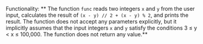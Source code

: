Functionality: ** The function `func` reads two integers `x` and `y` from the user input, calculates the result of `(x - y) // 2 + (x - y) % 2`, and prints the result. The function does not accept any parameters explicitly, but it implicitly assumes that the input integers `x` and `y` satisfy the conditions 3 ≤ y < x ≤ 100,000. The function does not return any value.**